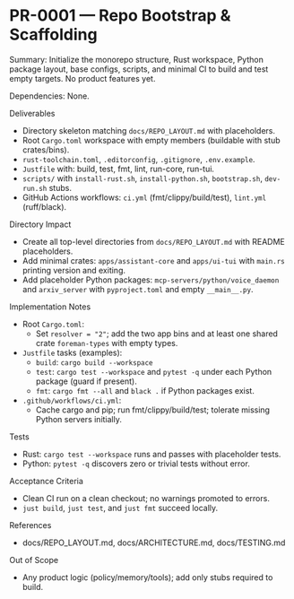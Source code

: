# PR-0001 — Repo Bootstrap & Scaffolding

Summary: Initialize the monorepo structure, Rust workspace, Python package layout, base configs, scripts, and minimal CI to build and test empty targets. No product features yet.

Dependencies: None.

Deliverables

- Directory skeleton matching `docs/REPO_LAYOUT.md` with placeholders.
- Root `Cargo.toml` workspace with empty members (buildable with stub crates/bins).
- `rust-toolchain.toml`, `.editorconfig`, `.gitignore`, `.env.example`.
- `Justfile` with: build, test, fmt, lint, run-core, run-tui.
- `scripts/` with `install-rust.sh`, `install-python.sh`, `bootstrap.sh`, `dev-run.sh` stubs.
- GitHub Actions workflows: `ci.yml` (fmt/clippy/build/test), `lint.yml` (ruff/black).

Directory Impact

- Create all top-level directories from `docs/REPO_LAYOUT.md` with README placeholders.
- Add minimal crates: `apps/assistant-core` and `apps/ui-tui` with `main.rs` printing version and exiting.
- Add placeholder Python packages: `mcp-servers/python/voice_daemon` and `arxiv_server` with `pyproject.toml` and empty `__main__.py`.

Implementation Notes

- Root `Cargo.toml`:
  - Set `resolver = "2"`; add the two app bins and at least one shared crate `foreman-types` with empty types.
- `Justfile` tasks (examples):
  - `build`: `cargo build --workspace`
  - `test`: `cargo test --workspace` and `pytest -q` under each Python package (guard if present).
  - `fmt`: `cargo fmt --all` and `black .` if Python packages exist.
- `.github/workflows/ci.yml`:
  - Cache cargo and pip; run fmt/clippy/build/test; tolerate missing Python servers initially.

Tests

- Rust: `cargo test --workspace` runs and passes with placeholder tests.
- Python: `pytest -q` discovers zero or trivial tests without error.

Acceptance Criteria

- Clean CI run on a clean checkout; no warnings promoted to errors.
- `just build`, `just test`, and `just fmt` succeed locally.

References

- docs/REPO_LAYOUT.md, docs/ARCHITECTURE.md, docs/TESTING.md

Out of Scope

- Any product logic (policy/memory/tools); add only stubs required to build.

